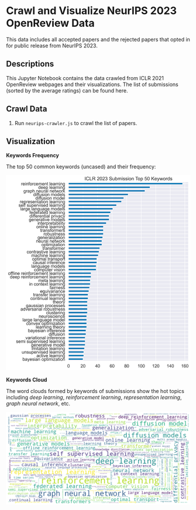 # Crawl and Visualize NeurIPS 2023 OpenReview Data
This data includes all accepted papers and the rejected papers that opted in for public release from NeurIPS 2023.





## Descriptions

This Jupyter Notebook contains the data crawled from ICLR 2021 OpenReview webpages and their visualizations. The list of submissions (sorted by the average ratings) can be found here.




## Crawl Data
1. Run `neurips-crawler.js` to crawl the list of papers.



## Visualization

**Keywords Frequency**

The top 50 common keywords (uncased) and their frequency:

<p align="center">
    <img src="assets/keywords.png" width="720"/>
</p>

**Keywords Cloud**

The word clouds formed by keywords of submissions show the hot topics including *deep learning*, *reinforcement learning*, *representation learning*, *graph neural network*, etc.

<p align="center">
    <img src="assets/wordcloud.png" width="720"/>
</p>


